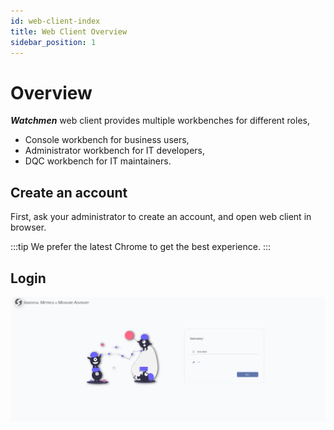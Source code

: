 ```yaml
---
id: web-client-index
title: Web Client Overview
sidebar_position: 1
---
```


# Overview

**_Watchmen_** web client provides multiple workbenches for different roles,
- Console workbench for business users,
- Administrator workbench for IT developers,
- DQC workbench for IT maintainers.

## Create an account
First, ask your administrator to create an account, and open web client in browser.

:::tip
We prefer the latest Chrome to get the best experience.
:::

## Login
![Login](/img/web-client/login.png)